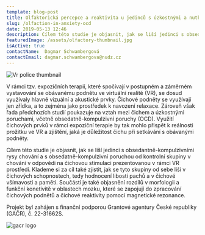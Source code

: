 ```yaml
---
template: blog-post
title: Olfaktorická percepce a reaktivita u jedinců s úzkostnými a nutkavými rysy chování
slug: /olfaction-in-anxiety-ocd
date: 2019-05-13 12:46
description: Cílem této studie je objasnit, jak se liší jedinci s obsedantně-kompulzivními rysy chování a s obsedatně-kompulzivní poruchou od kontrolní skupiny v chování v odpovědi na čichovou stimulaci prezentovanou v rámci VR prostředí
featuredImage: /assets/olfactory-thumbnail.jpg
isActive: true
contactName:  Dagmar Schwambergová 
contactEmail: dagmar.schwambergova@nudz.cz
---
```


![Vr police thumbnail](/olfactory-thumbnail.jpg)

V rámci tzv. expozičních terapií, které spočívají v postupném a záměrném vystavování se obávanému podnětu ve virtuální realitě (VR), se dosud využívaly hlavně vizuální a akustické prvky. Čichové podněty se využívají jen zřídka, a to zejména jako prostředek k navození relaxace. Zároveň však řada předchozích studií poukazuje na vztah mezi čichem a úzkostnými poruchami, včetně obsedatně-kompulzivní poruchy (OCD). Využití čichových prvků v rámci expoziční terapie by tak mohlo přispět k reálnosti prožitku ve VR a zjištění, jaká je důležitost čichu při setkávání s obávanými podněty.

Cílem této studie je objasnit, jak se liší jedinci s obsedantně-kompulzivními rysy chování a s obsedatně-kompulzivní poruchou od kontrolní skupiny v chování v odpovědi na čichovou stimulaci prezentovanou v rámci VR prostředí. Klademe si za cíl také zjistit, jak se tyto skupiny od sebe liší v čichových schopnostech, tedy hodnocení libosti pachů a v čichové všímavosti a paměti. Součástí je také objasnění rozdílů v morfologii a funkční konetivitě v oblastech mozku, které se zapojují do zpracování čichových podnětů a čichové reaktivity pomocí magnetické rezonance.

Projekt byl zahájen s finanční podporou Grantové agentury České republiky (GAČR), č. 22-31662S.

![gacr logo](/logo-gacr.png)

